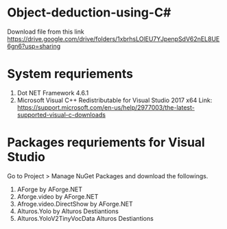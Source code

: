 # Object-deduction-using-C#
Download file from this link <https://drive.google.com/drive/folders/1xbrhsLOlEU7YJpenpSdV62nEL8UE6gn6?usp=sharing>

# System requriements
1. Dot NET Framework 4.6.1
2. Microsoft Visual C++ Redistributable for Visual Studio 2017 x64 Link: <https://support.microsoft.com/en-us/help/2977003/the-latest-supported-visual-c-downloads>


# Packages requriements for Visual Studio 
Go to Project > Manage NuGet Packages and download the followings. 
1. AForge by AForge.NET
2. Aforge.video by AForge.NET
3. Afroge.video.DirectShow by AForge.NET
4. Alturos.Yolo by Alturos Destiantions
5. Alturos.YoloV2TinyVocData Alturos Destiantions
 
